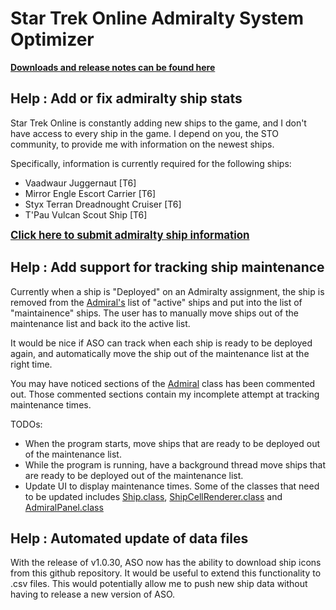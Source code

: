 # Star Trek Online Admiralty System Optimizer

**[Downloads and release notes can be found here](https://intrinsical.github.io/categories/sto-aso)** 

## Help : Add or fix admiralty ship stats

Star Trek Online is constantly adding new ships to the game, and I don't have access to every ship in the game. I depend on you, the STO community, to provide me with information on the newest ships. 

Specifically, information is currently required for the following ships:

 * Vaadwaur Juggernaut [T6]
 * Mirror Engle Escort Carrier [T6]
 * Styx Terran Dreadnought Cruiser [T6]
 * T'Pau Vulcan Scout Ship [T6]

**<span style="font-size:larger;">[Click here to submit admiralty ship information](https://github.com/intrinsical/sto-aso/issues/new?template=submit-admiralty-ship-information.md&labels=ship+info&title=New+admiralty+ship)</span>**

## Help : Add support for tracking ship maintenance

Currently when a ship is "Deployed" on an Admiralty assignment, the ship is removed from the [Admiral's](https://github.com/intrinsical/sto-aso/blob/master/src/com/kor/admiralty/beans/Admiral.java) list of "active" ships and put into the list of "maintainence" ships. The user has to manually move ships out of the maintenance list and back ito the active list.

It would be nice if ASO can track when each ship is ready to be deployed again, and automatically move the ship out of the maintenance list at the right time.

You may have noticed sections of the [Admiral](https://github.com/intrinsical/sto-aso/blob/master/src/com/kor/admiralty/beans/Admiral.java) class has been commented out. Those commented sections contain my incomplete attempt at tracking maintenance times. 

TODOs: 
 * When the program starts, move ships that are ready to be deployed out of the maintenance list. 
 * While the program is running, have a background thread move ships that are ready to be deployed out of the maintenance list.
 * Update UI to display maintenance times. Some of the classes that need to be updated includes [Ship.class](https://github.com/intrinsical/sto-aso/blob/master/src/com/kor/admiralty/beans/Ship.java), [ShipCellRenderer.class](https://github.com/intrinsical/sto-aso/blob/master/src/com/kor/admiralty/ui/renderers/ShipCellRenderer.java) and [AdmiralPanel.class](https://github.com/intrinsical/sto-aso/blob/master/src/com/kor/admiralty/ui/AdmiralPanel.java)

## Help : Automated update of data files

With the release of v1.0.30, ASO now has the ability to download ship icons from this github repository. It would be useful to extend this functionality to .csv files. This would potentially allow me to push new ship data without having to release a new version of ASO. 
